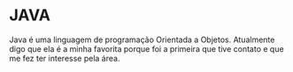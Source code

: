 # JAVA

Java é uma linguagem de programação Orientada a Objetos.
Atualmente digo que ela é a minha favorita porque foi a primeira que tive contato e que me fez ter interesse pela área.